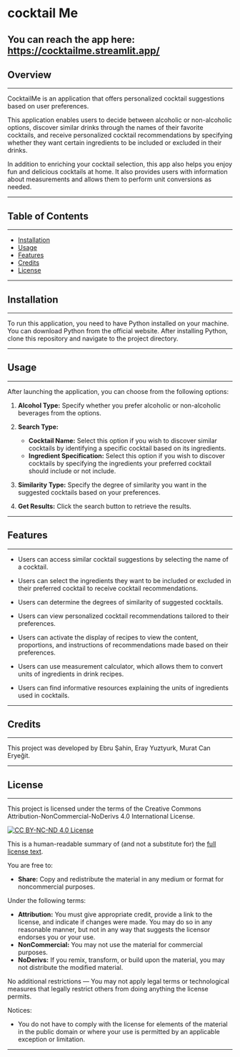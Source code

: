 # cocktail Me
You can reach the app here: https://cocktailme.streamlit.app/
---
## Overview

---
CocktailMe is an application that offers personalized cocktail suggestions based on user preferences. 

This application enables users to decide between alcoholic or non-alcoholic options, discover similar drinks through the names of their favorite cocktails, and receive personalized cocktail recommendations by specifying whether they want certain ingredients to be included or excluded in their drinks.

In addition to enriching your cocktail selection, this app also helps you enjoy fun and delicious cocktails at home. It also provides users with information about measurements and allows them to perform unit conversions as needed.

---
## Table of Contents

---
- [Installation](#installation)
- [Usage](#usage)
- [Features](#features)
- [Credits](#credits)
- [License](#license)

---
## Installation

---
To run this application, you need to have Python installed on your machine. You can download Python from the official website. After installing Python, clone this repository and navigate to the project directory.

---
## Usage

---
After launching the application, you can choose from the following options:

1. **Alcohol Type:** Specify whether you prefer alcoholic or non-alcoholic beverages from the options.


2. **Search Type:**
   - **Cocktail Name:** Select this option if you wish to discover similar cocktails by identifying a specific cocktail based on its ingredients.
   - **Ingredient Specification:** Select this option if you wish to discover cocktails by specifying the ingredients your preferred cocktail should include or not include.


3. **Similarity Type:** Specify the degree of similarity you want in the suggested cocktails based on your preferences.


4. **Get Results:** Click the search button to retrieve the results.

---
## Features

---
- Users can access similar cocktail suggestions by selecting the name of a cocktail.


- Users can select the ingredients they want to be included or excluded in their preferred cocktail to receive cocktail recommendations.


- Users can determine the degrees of similarity of suggested cocktails.


- Users can view personalized cocktail recommendations tailored to their preferences.


- Users can activate the display of recipes to view the content, proportions, and instructions of recommendations made based on their preferences.


- Users can use measurement calculator, which allows them to convert units of ingredients in drink recipes.


- Users can find informative resources explaining the units of ingredients used in cocktails.
---
## Credits

---
This project was developed by Ebru Şahin, Eray Yuztyurk, Murat Can Eryeğit.

---
## License

---
This project is licensed under the terms of the Creative Commons Attribution-NonCommercial-NoDerivs 4.0 International License.


[![CC BY-NC-ND 4.0 License](https://i.creativecommons.org/l/by-nc-nd/4.0/88x31.png)](https://creativecommons.org/licenses/by-nc-nd/4.0/legalcode)

This is a human-readable summary of (and not a substitute for) the [full license text](https://creativecommons.org/licenses/by-nc-nd/4.0/legalcode).

You are free to:

- **Share:** Copy and redistribute the material in any medium or format for noncommercial purposes.

Under the following terms:

- **Attribution:** You must give appropriate credit, provide a link to the license, and indicate if changes were made. You may do so in any reasonable manner, but not in any way that suggests the licensor endorses you or your use.
- **NonCommercial:** You may not use the material for commercial purposes.
- **NoDerivs:** If you remix, transform, or build upon the material, you may not distribute the modified material.

No additional restrictions — You may not apply legal terms or technological measures that legally restrict others from doing anything the license permits.

Notices:

- You do not have to comply with the license for elements of the material in the public domain or where your use is permitted by an applicable exception or limitation.

---
